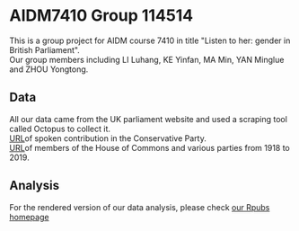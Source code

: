 # AIDM7410 Group 114514
This is a group project for AIDM course 7410 in title "Listen to her: gender in British Parliament".   
Our group members including LI Luhang, KE Yinfan, MA Min, YAN Minglue and ZHOU Yongtong.

## Data
All our data came from the UK parliament website and used a scraping tool called Octopus to collect it.  
[URL](https://members.parliament.uk/members/Commons?SearchText=&PartyId=4&Gender=Female&ForParliament=0&ShowAdvanced=true)of spoken contribution in the Conservative Party.  
[URL](https://commonslibrary.parliament.uk/research-briefings/cbp-7529/)of members of the House of Commons and various parties from 1918 to 2019.  

## Analysis
For the rendered version of our data analysis, please check [our Rpubs homepage](https://rpubs.com/miya666/Group_project7410)

